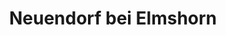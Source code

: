---
title: Neuendorf bei Elmshorn
url: /neuendorf-bei-elmshorn/
latitude: 53.742
longitude: 9.533
---